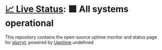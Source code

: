 # [📈 Live Status](https://demo.upptime.js.org): <!--live status--> **🟩 All systems operational**

This repository contains the open-source uptime monitor and status page for [plurryt](https://phazor.js.org), powered by [Upptime](https://github.com/upptime/upptime).undefined
